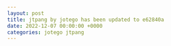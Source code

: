 ```yaml
---
layout: post
title: jtpang by jotego has been updated to e62840a
date: 2022-12-07 00:00:00 +0000
categories: jotego jtpang
---
```


